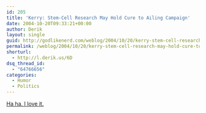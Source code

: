 ```yaml
---
id: 205
title: 'Kerry: Stem-Cell Research May Hold Cure to Ailing Campaign'
date: 2004-10-20T09:33:21+00:00
author: Derik
layout: single
guid: http://godlikenerd.com/weblog/2004/10/20/kerry-stem-cell-research-may-hold-cure-to-ailing-campaign/
permalink: /weblog/2004/10/20/kerry-stem-cell-research-may-hold-cure-to-ailing-campaign/
shorturl:
  - http://l.derik.us/6D
dsq_thread_id:
  - "64766656"
categories:
  - Humor
  - Politics
---
```

[Ha ha. I love it.](http://www.theonion.com/news/index.php?issue=4042&n=1)
